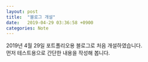 ```yaml
---
layout: post
title:  "블로그 개설"
date:   2019-04-29 03:36:58 +0900
categories: Note
---
```

2019년 4월 29일 포트폴리오용 블로그로 처음 개설하였습니다.
<br>
먼저 테스트용으로 간단한 내용을 작성해 봅니다.
